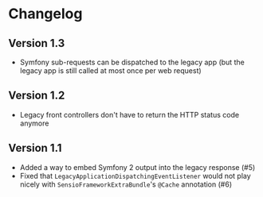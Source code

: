 Changelog
=========

Version 1.3
-----------

* Symfony sub-requests can be dispatched to the legacy app (but the legacy app is still called at most once per web request)

Version 1.2
-----------

* Legacy front controllers don't have to return the HTTP status code anymore

Version 1.1
-----------

* Added a way to embed Symfony 2 output into the legacy response (#5)
* Fixed that `LegacyApplicationDispatchingEventListener` would not play nicely with `SensioFrameworkExtraBundle`'s `@Cache` annotation (#6)

